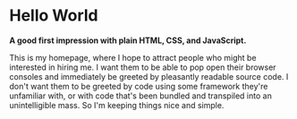 # Hello World

**A good first impression with plain HTML, CSS, and JavaScript.**

This is my homepage, where I hope to attract people who might be interested in hiring me. I want them to be able to pop open their browser consoles and immediately be greeted by pleasantly readable source code. I don't want them to be greeted by code using some framework they're unfamiliar with, or with code that's been bundled and transpiled into an unintelligible mass. So I'm keeping things nice and simple.

